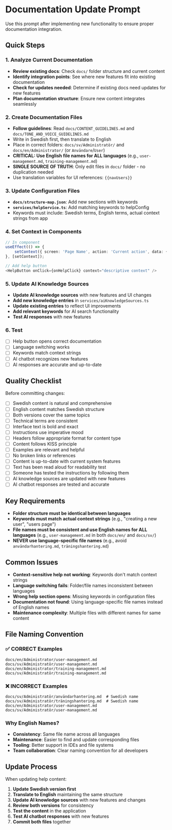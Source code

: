 # Documentation Update Prompt

Use this prompt after implementing new functionality to ensure proper documentation integration.

## Quick Steps

### 1. Analyze Current Documentation
- **Review existing docs**: Check `docs/` folder structure and current content
- **Identify integration points**: See where new features fit into existing documentation
- **Check for updates needed**: Determine if existing docs need updates for new features
- **Plan documentation structure**: Ensure new content integrates seamlessly

### 2. Create Documentation Files
- **Follow guidelines**: Read `docs/CONTENT_GUIDELINES.md` and `docs/TONE_AND_VOICE_GUIDELINES.md`
- Write in Swedish first, then translate to English
- Place in correct folders: `docs/sv/Administratör/` and `docs/en/Administrator/` (or `Användare`/`User`)
- **CRITICAL: Use English file names for ALL languages** (e.g., `user-management.md`, `training-management.md`)
- **SINGLE SOURCE OF TRUTH**: Only edit files in `docs/` folder - no duplication needed
- Use translation variables for UI references: `{{navUsers}}`

### 3. Update Configuration Files
- **`docs/structure-map.json`**: Add new sections with keywords
- **`services/helpService.ts`**: Add matching keywords to helpConfig
- Keywords must include: Swedish terms, English terms, actual context strings from app

### 4. Set Context in Components
```typescript
// In component
useEffect(() => {
    setContext({ screen: 'Page Name', action: 'Current action', data: {} });
}, [setContext]);

// Add help button
<HelpButton onClick={onHelpClick} context="descriptive context" />
```

### 5. Update AI Knowledge Sources
- **Update AI knowledge sources** with new features and UI changes
- **Add new knowledge entries** in `services/aiKnowledgeSources.ts`
- **Update existing entries** to reflect UI improvements
- **Add relevant keywords** for AI search functionality
- **Test AI responses** with new features

### 6. Test
- [ ] Help button opens correct documentation
- [ ] Language switching works
- [ ] Keywords match context strings
- [ ] AI chatbot recognizes new features
- [ ] AI responses are accurate and up-to-date

## Quality Checklist

Before committing changes:
- [ ] Swedish content is natural and comprehensive
- [ ] English content matches Swedish structure
- [ ] Both versions cover the same topics
- [ ] Technical terms are consistent
- [ ] Interface text is bold and exact
- [ ] Instructions use imperative mood
- [ ] Headers follow appropriate format for content type
- [ ] Content follows KISS principle
- [ ] Examples are relevant and helpful
- [ ] No broken links or references
- [ ] Content is up-to-date with current system features
- [ ] Text has been read aloud for readability test
- [ ] Someone has tested the instructions by following them
- [ ] AI knowledge sources are updated with new features
- [ ] AI chatbot responses are tested and accurate

## Key Requirements

- **Folder structure must be identical between languages**
- **Keywords must match actual context strings** (e.g., "creating a new user", "users page")
- **File names must be consistent and use English names for ALL languages** (e.g., `user-management.md` in both `docs/en/` and `docs/sv/`)
- **NEVER use language-specific file names** (e.g., avoid `användarhantering.md`, `träningshantering.md`)

## Common Issues

- **Context-sensitive help not working**: Keywords don't match context strings
- **Language switching fails**: Folder/file names inconsistent between languages
- **Wrong help section opens**: Missing keywords in configuration files
- **Documentation not found**: Using language-specific file names instead of English names
- **Maintenance complexity**: Multiple files with different names for same content

## File Naming Convention

### ✅ CORRECT Examples
```
docs/en/Administrator/user-management.md
docs/sv/Administratör/user-management.md
docs/en/Administrator/training-management.md
docs/sv/Administratör/training-management.md
```

### ❌ INCORRECT Examples
```
docs/sv/Administratör/användarhantering.md  # Swedish name
docs/sv/Administratör/träningshantering.md  # Swedish name
docs/en/Administrator/user-management.md
docs/sv/Administratör/user-management.md
```

### Why English Names?
- **Consistency**: Same file name across all languages
- **Maintenance**: Easier to find and update corresponding files
- **Tooling**: Better support in IDEs and file systems
- **Team collaboration**: Clear naming convention for all developers

## Update Process

When updating help content:

1. **Update Swedish version first**
2. **Translate to English** maintaining the same structure
3. **Update AI knowledge sources** with new features and changes
4. **Review both versions** for consistency
5. **Test the content** in the application
6. **Test AI chatbot responses** with new features
7. **Commit both files** together
